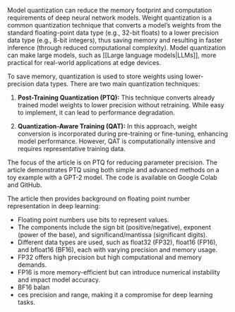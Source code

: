 Model quantization can reduce the memory footprint and computation requirements of deep neural network models. Weight quantization is a common quantization technique that converts a model’s weights from the standard floating-point data type (e.g., 32-bit floats) to a lower precision data type (e.g., 8-bit integers), thus saving memory and resulting in faster inference (through reduced computational complexity). Model quantization can make large models, such as [[Large language models|LLMs]], more practical for real-world applications at edge devices.

To save memory, quantization is used to store weights using lower-precision data types. There are two main quantization techniques:

1. **Post-Training Quantization (PTQ):** This technique converts already trained model weights to lower precision without retraining. While easy to implement, it can lead to performance degradation.
    
2. **Quantization-Aware Training (QAT):** In this approach, weight conversion is incorporated during pre-training or fine-tuning, enhancing model performance. However, QAT is computationally intensive and requires representative training data.
    

The focus of the article is on PTQ for reducing parameter precision. The article demonstrates PTQ using both simple and advanced methods on a toy example with a GPT-2 model. The code is available on Google Colab and GitHub.

The article then provides background on floating point number representation in deep learning:

- Floating point numbers use bits to represent values.
- The components include the sign bit (positive/negative), exponent (power of the base), and significand/mantissa (significant digits).
- Different data types are used, such as float32 (FP32), float16 (FP16), and bfloat16 (BF16), each with varying precision and memory usage.
- FP32 offers high precision but high computational and memory demands.
- FP16 is more memory-efficient but can introduce numerical instability and impact model accuracy.
- BF16 balan
- ces precision and range, making it a compromise for deep learning tasks.